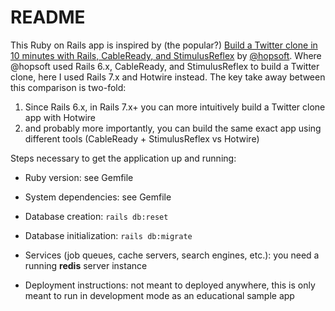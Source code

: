 # README

This Ruby on Rails app is inspired by (the popular?) [Build a Twitter clone in 10 minutes with Rails, CableReady, and StimulusReflex](https://youtu.be/F5hA79vKE_E) by [@hopsoft](https://github.com/hopsoft). Where @hopsoft used Rails 6.x, CableReady, and StimulusReflex to build a  Twitter clone, here I used Rails 7.x and Hotwire instead. The key take away between this comparison is two-fold:
1. Since Rails 6.x, in Rails 7.x+ you can more intuitively build a Twitter clone app with Hotwire
2. and probably more importantly, you can build the same exact app using different tools (CableReady + StimulusReflex vs Hotwire)

Steps necessary to get the application up and running:

* Ruby version: see Gemfile

* System dependencies: see Gemfile

* Database creation: `rails db:reset`

* Database initialization: `rails db:migrate`

* Services (job queues, cache servers, search engines, etc.): you need a running **redis** server instance

* Deployment instructions: not meant to deployed anywhere, this is only meant to run in development mode as an educational sample app
